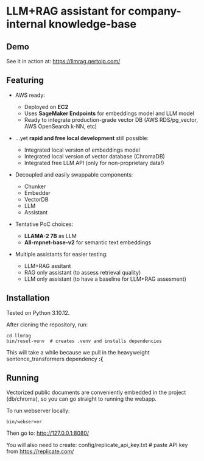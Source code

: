 # LLM+RAG assistant for company-internal knowledge-base

## Demo

See it in action at: https://llmrag.qertoip.com/

## Featuring

* AWS ready:
  * Deployed on **EC2**
  * Uses **SageMaker Endpoints** for embeddings model and LLM model
  * Ready to integrate production-grade vector DB (AWS RDS/pg_vector, AWS OpenSearch k-NN, etc)

* ...yet **rapid and free local development** still possible:
  * Integrated local version of embeddings model
  * Integrated local version of vector database (ChromaDB)
  * Integrated free LLM API (only for non-proprietary data!)

* Decoupled and easily swappable components:
  * Chunker
  * Embedder
  * VectorDB
  * LLM
  * Assistant
  
* Tentative PoC choices:
  * **LLAMA-2 7B** as LLM
  * **All-mpnet-base-v2** for semantic text embeddings

* Multiple assistants for easier testing:
  * LLM+RAG assitant 
  * RAG only assistant (to assess retrieval quality)
  * LLM only assistant (to have a baseline for LLM+RAG assesment)
  
## Installation

Tested on Python 3.10.12.

After cloning the repository, run:

    cd llmrag
    bin/reset-venv  # creates .venv and installs dependencies

This will take a while because we pull in the heavyweight sentence_transformers dependency **:{**

Running
-------

Vectorized public documents are conveniently embedded in the project (db/chroma),
so you can go straight to running the webapp.

To run webserver locally:

    bin/webserver

Then go to: http://127.0.0.1:8080/

You will also need to create:
config/replicate_api_key.txt  # paste API key from https://replicate.com/
